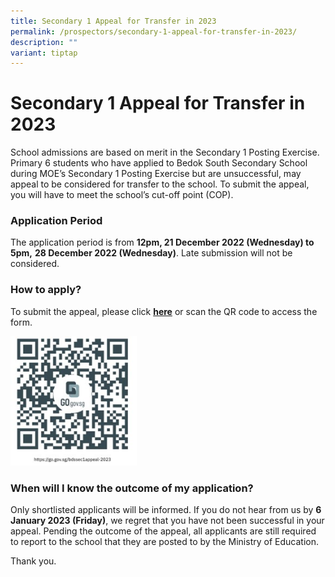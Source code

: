 ```yaml
---
title: Secondary 1 Appeal for Transfer in 2023
permalink: /prospectors/secondary-1-appeal-for-transfer-in-2023/
description: ""
variant: tiptap
---
```

Secondary 1 Appeal for Transfer in 2023
=======================================

School admissions are based on merit in the Secondary 1 Posting Exercise. Primary 6 students who have applied to Bedok South Secondary School during MOE’s Secondary 1 Posting Exercise but are unsuccessful, may appeal to be considered for transfer to the school. To submit the appeal, you will have to meet the school’s cut-off point (COP).


### Application Period

The application period is from&nbsp;<b>12pm, 21 December 2022 (Wednesday) to 5pm,</b>&nbsp;<b>28 December 2022 (Wednesday)</b>. Late submission will not be considered.


### How to apply?

To submit the appeal, please click&nbsp;[<b>here</b>](https://form.gov.sg/639bb961dfcf8d00126944bb)&nbsp;or scan the QR code to access the form.

<img src="/images/postingappeal.jpg" style="width:40%">


### When will I know the outcome of my application?

Only shortlisted applicants will be informed. If you do not hear from us by&nbsp;<b>6 January 2023 (Friday)</b>, we regret that you have not been successful in your appeal. Pending the outcome of the appeal, all applicants are still required to report to the school that they are posted to by the Ministry of Education.  

  

Thank you.